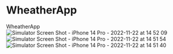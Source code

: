 # WheatherApp
WheatherApp
![Simulator Screen Shot - iPhone 14 Pro - 2022-11-22 at 14 52 09](https://user-images.githubusercontent.com/77618284/203284251-d1149e2d-2e94-46b9-ac52-0a8f13a61975.png)
![Simulator Screen Shot - iPhone 14 Pro - 2022-11-22 at 14 51 54](https://user-images.githubusercontent.com/77618284/203284263-7532ce50-389d-47ea-b3f3-c53fd54d375d.png)
![Simulator Screen Shot - iPhone 14 Pro - 2022-11-22 at 14 51 40](https://user-images.githubusercontent.com/77618284/203284271-ed940393-d49c-4b16-9044-4f0ec1505d10.png)
